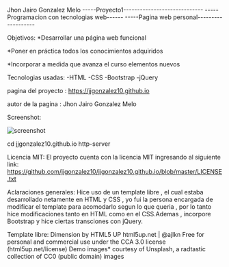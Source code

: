 
Jhon Jairo Gonzalez Melo
-----Proyecto1-----------------------------
-----Programacion con tecnologias web------
-----Pagina web personal-------------------

Objetivos:
*Desarrollar una página web funcional 

*Poner en práctica todos los conocimientos adquiridos 

*Incorporar a medida que avanza el curso elementos nuevos


Tecnologias usadas:
-HTML
-CSS
-Bootstrap
-jQuery


pagina del proyecto : https://jjgonzalez10.github.io

autor de la pagina : Jhon Jairo Gonzalez Melo 

Screenshot:

![screenshot](https://raw.githubusercontent.com/jjgonzalez10/jjgonzalez10.github.io/master/images/Captura.PNG)


cd jjgonzalez10.github.io
http-server


Licencia MIT:
El proyecto cuenta con la licencia MIT ingresando al siguiente link: https://github.com/jjgonzalez10/jjgonzalez10.github.io/blob/master/LICENSE.txt

Aclaraciones generales:
Hice uso de un template libre , el cual estaba desarrollado netamente en HTML y CSS , yo fui la persona encargada
de modificar el template para acomodarlo segun lo que queria , por lo tanto hice modificaciones tanto en HTML como en 
el CSS.Ademas , incorpore Bootstrap y hice ciertas transciones con jQuery.

Template libre:
Dimension by HTML5 UP
html5up.net | @ajlkn
Free for personal and commercial use under the CCA 3.0 license (html5up.net/license)
Demo images* courtesy of Unsplash, a radtastic collection of CC0 (public domain) images
